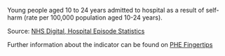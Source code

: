 Young people aged 10 to 24 years admitted to hospital as a result of self-harm (rate per 100,000 population aged 10-24 years).

Source: <a href="https://digital.nhs.uk/data-and-information/data-tools-and-services/data-services/hospital-episode-statistics" target="_blank">NHS Digital, Hospital Episode Statistics</a>

Further information about the indicator can be found on <a href="https://fingertips.phe.org.uk/search/90813" target="_blank">PHE Fingertips</a>